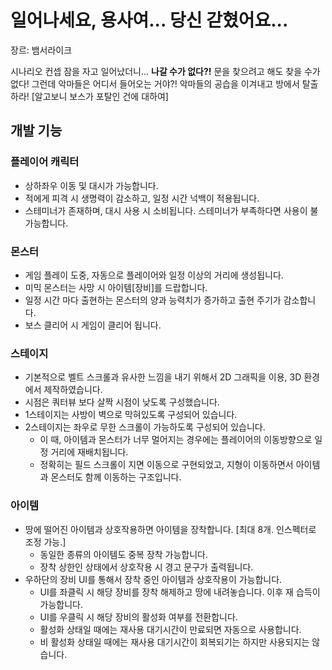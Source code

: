 # 일어나세요, 용사여... 당신 갇혔어요...
장르: 뱀서라이크

시나리오 컨셉
잠을 자고 일어났더니...
**나갈 수가 없다?!**
문을 찾으려고 해도 찾을 수가 없다!
그런데 악마들은 어디서 들어오는 거야?!
악마들의 공습을 이겨내고 방에서 탈출하라!
[알고보니 보스가 포탈인 건에 대하여]

## 개발 기능
### 플레이어 캐릭터
* 상하좌우 이동 및 대시가 가능합니다.
* 적에게 피격 시 생명력이 감소하고, 일정 시간 넉백이 적용됩니다.
* 스테미너가 존재하며, 대시 사용 시 소비됩니다. 스테미너가 부족하다면 사용이 불가능합니다.
### 몬스터
* 게임 플레이 도중, 자동으로 플레이어와 일정 이상의 거리에 생성됩니다.
* 미믹 몬스터는 사망 시 아이템[장비]를 드랍합니다.
* 일정 시간 마다 출현하는 몬스터의 양과 능력치가 증가하고 출현 주기가 감소합니다.
* 보스 클리어 시 게임이 클리어 됩니다.
### 스테이지
* 기본적으로 벨트 스크롤과 유사한 느낌을 내기 위해서 2D 그래픽을 이용, 3D 환경에서 제작하였습니다.
* 시점은 쿼터뷰 보다 살짝 시점이 낮도록 구성했습니다.
* 1스테이지는 사방이 벽으로 막혀있도록 구성되어 있습니다.
* 2스테이지는 좌우로 무한 스크롤이 가능하도록 구성되어 있습니다.
  * 이 때, 아이템과 몬스터가 너무 멀어지는 경우에는 플레이어의 이동방향으로 일정 거리에 재배치됩니다.
  * 정확히는 필드 스크롤이 지면 이동으로 구현되었고, 지형이 이동하면서 아이템과 몬스터도 함께 이동하는 구조입니다.
### 아이템
* 땅에 떨어진 아이템과 상호작용하면 아이템을 장착합니다. [최대 8개. 인스펙터로 조정 가능.]
  * 동일한 종류의 아이템도 중복 장착 가능합니다.
  * 장착 상한인 상태에서 상호작용 시 경고 문구가 출력됩니다.
* 우하단의 장비 UI를 통해서 장착 중인 아이템과 상호작용이 가능합니다.
  * UI를 좌클릭 시 해당 장비를 장착 해제하고 땅에 내려놓습니다. 이후 재 습득이 가능합니다.
  * UI를 우클릭 시 해당 장비의 활성화 여부를 전환합니다.
   * 활성화 상태일 때에는 재사용 대기시간이 만료되면 자동으로 사용합니다.
   * 비 활성화 상태일 때에는 재사용 대기시간이 회복되기는 하지만 사용되지는 않습니다.
